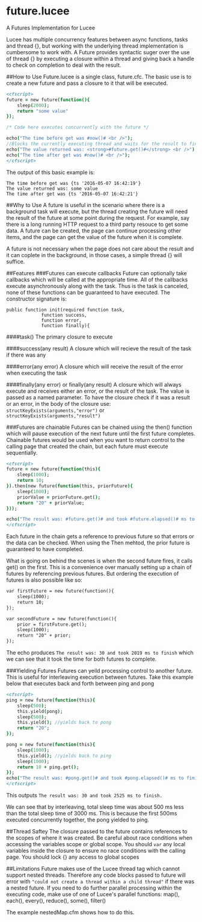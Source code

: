 # future.lucee
A Futures Implementation for Lucee

Lucee has multiple concurrency features between async functions, tasks and thread {}, but working with the underlying thread implementation is cumbersome to work with. A Future provides syntactic suger over the use of thread {} by executing a closure within a thread and giving back a handle to check on completion to deal with the result. 

##How to Use
Future.lucee is a single class, future.cfc. The basic use is to create a new future and pass a closure to it that will be executed.

```coldfusion
<cfscript>
future = new future(function(){
	sleep(2000);
	return "some value"
});

/* Code here executes concurrently with the future */

echo("The time before get was #now()# <br />");
//Blocks the currently executing thread and waits for the result to finish
echo("The value returned was: <strong>#future.get()#</strong> <br />");
echo("The time after get was #now()# <br />");
</cfscript>
```

The output of this basic example is:

```
The time before get was {ts '2016-05-07 16:42:19'} 
The value returned was: some value 
The time after get was {ts '2016-05-07 16:42:21'} 
```

##Why to Use
A future is useful in the scenario where there is a background task will execute, but the thread creating the future will need the result of the future at some point during the request. For example, say there is a long running HTTP request to a third party resouce to get some data. A future can be created, the page can continue processing other items, and the page can get the value of the future when it is complete. 

A future is not necessary when the page does not care about the result and it can coplete in the background, in those cases, a simple thread {} will suffice.

##Features
###Futures can execute callbacks
Future can optionally take callbacks which will be called at the appropriate time. All of the callbacks execute asynchronously along with the task. Thus is the task is canceled, none of these functions can be guaranteed to have executed. The constructor signature is:
```
public function init(required function task, 
		     function success, 
		     function error, 
		     function finally){
```
####task()
The primary closure to execute 

####success(any result)
A closure which will recieve the result of the task if there was any

####error(any error)
A closure which will receive the result of the error when executing the task

####finally(any error) or finally(any result)
A closure which will always execute and receives either an error, or the result of the task. The value is passed as a named parameter. To have the closure check if it was a result or an error, in the body of the closure use: `structKeyExists(arguments,"error")` or `structKeyExists(arguments,"result")`

###Futures are chainable
Futures can be chained using the then() function which will pause execution of the next future until the first future completes. Chainable futures would be used when you want to return control to the calling page that created the chain, but each future must execute sequentially.

```coldfusion
<cfscript>
future = new future(function(this){	
	sleep(1000);
	return 10;
}).then(new future(function(this, priorFuture){
	sleep(1000);
	priorValue = priorFuture.get();
	return "20" + priorValue;
}));

echo("The result was: #future.get()# and took #future.elapsed()# ms to finish");
</cfscript>
```

Each future in the chain gets a reference to previous future so that errors or the data can be checked. When using the Then mehtod, the prior future is guaranteed to have completed.

What is going on behind the scenes is when the second future fires, it calls get() on the first. This is a convenience over manually setting up a chain of futures by referencing previous futures. But ordering the execution of futures is also possible like so:

```coldfusion
var firstFuture = new future(function(){
	sleep(1000);
	return 10;
});

var secondFuture = new future(function(){
	prior = firstFuture.get();			
	sleep(1000);
	return "20" + prior;
});
```

The echo produces `The result was: 30 and took 2019 ms to finish` which we can see that it took the time for both futures to complete.

###Yielding Futures
Futures can yeild processing control to another future. This is useful for interleaving execution between futures. Take this example below that executes back and forth between ping and pong

```coldfusion
<cfscript>
ping = new future(function(this){
	sleep(500);
	this.yield(pong);
	sleep(500);
	this.yield(); //yields back to pong
	return "20";
});

pong = new future(function(this){
	sleep(1000);
	this.yield(); //yields back to ping
	sleep(1000);	
	return 10 + ping.get();
});
echo("The result was: #pong.get()# and took #pong.elapsed()# ms to finish.");
</cfscript>
```

This outputs `The result was: 30 and took 2525 ms to finish.`

We can see that by interleaving, total sleep time was about 500 ms less than the total sleep time of 3000 ms. This is because the first 500ms executed concurrently together, the pong yielded to ping.

##Thread Saftey
The closure passed to the future contains references to the scopes of where it was created. Be careful about race conditions when accessing the variables scope or global scope. You should `var` any local variables inside the closure to ensure no race conditions with the calling page. You should lock {} any access to global scopes

##Limitations
Future makes use of the Lucee thread tag which cannot support nested threads. Therefore any code blocks passed to future will error with `"could not create a thread within a child thread"` if there was a nested future. If you need to do further parallel processing within the executing code, make use of one of Lucee's parallel functions: map(), each(), every(), reduce(), some(), filter()

The example nestedMap.cfm shows how to do this. 
